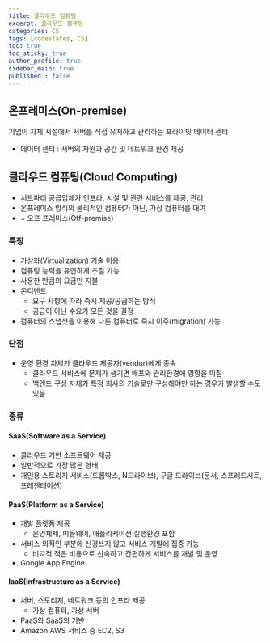 ```yaml
---
title: 클라우드 컴퓨팅
excerpt: 클라우드 컴퓨팅
categories: CS
tags: [codestates, CS]
toc: true
toc_sticky: true
author_profile: true
sidebar_main: true
published : false
---
```

## 온프레미스(On-premise)
기업이 자체 시설에서 서버를 직접 유지하고 관리하는 프라이빗 데이터 센터  
  - 데이터 센터 : 서버의 자원과 공간 및 네트워크 환경 제공

## 클라우드 컴퓨팅(Cloud Computing) 
- 서드파티 공급업체가 인프라, 시설 및 관련 서비스를 제공, 관리
- 온프레미스 방식의 물리적인 컴퓨터가 아닌, 가상 컴퓨터를 대여
- = 오프 프레미스(Off-premise)

### 특징
- 가상화(Virtualization) 기술 이용
- 컴퓨팅 능력을 유연하게 조절 가능
- 사용한 만큼의 요금만 지불
- 온디맨드 
  - 요구 사항에 따라 즉시 제공/공급하는 방식
  - 공급이 아닌 수요가 모든 것을 결정
- 컴퓨터의 스냅샷을 이용해 다른 컴퓨터로 즉시 이주(migration) 가능

### 단점
- 운영 환경 자체가 클라우드 제공자(vendor)에게 종속
  - 클라우드 서비스에 문제가 생기면 배포와 관리환경에 영향을 미침
  - 백엔드 구성 자체가 특정 회사의 기술로만 구성해야만 하는 경우가 발생할 수도 있음

### 종류
#### SaaS(Software as a Service)
- 클라우드 기반 소프트웨어 제공
- 일반적으로 가장 많은 형태
- 개인용 스토리지 서비스(드롭박스, N드라이브), 구글 드라이브(문서, 스프레드시트, 프레젠테이션)
#### PaaS(Platform as a Service)
- 개발 플랫폼 제공
  - 운영체제, 미들웨어, 애플리케이션 실행환경 포함
- 서비스 외적인 부분에 신경쓰지 않고 서비스 개발에 집중 가능
  - 비교적 적은 비용으로 신속하고 간편하게 서비스를 개발 및 운영 
- Google App Engine
#### IaaS(Infrastructure as a Service)
- 서버, 스토리지, 네트워크 등의 인프라 제공
  - 가상 컴퓨터, 가상 서버
- PaaS와 SaaS의 기반
- Amazon AWS 서비스 중 EC2, S3

